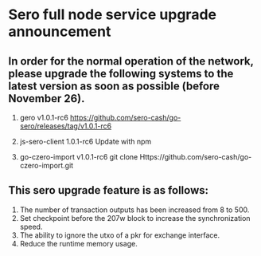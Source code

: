 Sero full node service upgrade announcement
==================

In order for the normal operation of the network, please upgrade the following systems to the latest version as soon as possible (before November 26).
-----------------------------------

1. gero v1.0.1-rc6
   https://github.com/sero-cash/go-sero/releases/tag/v1.0.1-rc6

2. js-sero-client 1.0.1-rc6
   Update with npm

3. go-czero-import v1.0.1-rc6
   git clone Https://github.com/sero-cash/go-czero-import.git

This sero upgrade feature is as follows:
----------------

1. The number of transaction outputs has been increased from 8 to 500.
2. Set checkpoint before the 207w block to increase the synchronization speed.
3. The ability to ignore the utxo of a pkr for exchange interface.
4. Reduce the runtime memory usage.